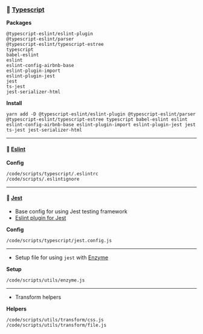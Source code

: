 ### &#128640; [Typescript](https://www.typescriptlang.org/)

**Packages**

    @typescript-eslint/eslint-plugin
    @typescript-eslint/parser
    @typescript-eslint/typescript-estree
    typescript
    babel-eslint
    eslint
    eslint-config-airbnb-base
    eslint-plugin-import
    eslint-plugin-jest
    jest
    ts-jest
    jest-serializer-html

**Install**

    yarn add -D @typescript-eslint/eslint-plugin @typescript-eslint/parser @typescript-eslint/typescript-estree typescript babel-eslint eslint eslint-config-airbnb-base eslint-plugin-import eslint-plugin-jest jest ts-jest jest-serializer-html

---

#### &#128640; [Eslint](https://eslint.org/)

**Config**

    /code/scripts/typescript/.eslintrc
    /code/scripts/.eslintignore

---

#### &#128640; [Jest](https://jestjs.io/)

-   Base config for using Jest testing framework
-   [Eslint plugin for Jest](https://github.com/jest-community/eslint-plugin-jest)

**Config**

    /code/scripts/typescript/jest.config.js

---

-   Setup file for using `jest` with [Enzyme](https://airbnb.io/enzyme/)

**Setup**

    /code/scripts/utils/enzyme.js

---

-   Transform helpers

**Helpers**

    /code/scripts/utils/transform/css.js
    /code/scripts/utils/transform/file.js
